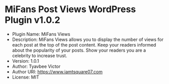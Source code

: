 # MiFans Post Views WordPress Plugin v1.0.2

- Plugin Name: MiFans Views
- Description: MiFans Views allows you to display the number of views for each post at the top of the post content. Keep your readers informed about the popularity of your posts. Show your readers you are a celebrity to increase trust.
- Version: 1.0.1
- Author: Tyavbee Victor
- Author URI: https://www.iamtsquare07.com
- License: MIT
